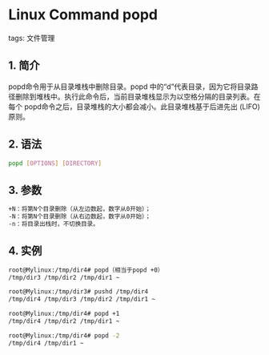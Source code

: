 #  Linux Command popd
tags: 文件管理 

## 1. 简介
popd命令用于从目录堆栈中删除目录。popd 中的“d”代表目录，因为它将目录路径删除到堆栈中。执行此命令后，当前目录堆栈显示为以空格分隔的目录列表。在每个 popd命令之后，目录堆栈的大小都会减小。此目录堆栈基于后进先出 (LIFO) 原则。
## 2. 语法

```bash
popd [OPTIONS] [DIRECTORY]
```

## 3. 参数

```bash
+N：将第N个目录删除（从左边数起，数字从0开始）；
-N：将第N个目录删除（从右边数起，数字从0开始）；
-n：将目录出栈时，不切换目录。
```

## 4. 实例

```bash
root@Mylinux:/tmp/dir4# popd（相当于popd +0）
/tmp/dir3 /tmp/dir2 /tmp/dir1 ~

root@Mylinux:/tmp/dir3# pushd /tmp/dir4
/tmp/dir4 /tmp/dir3 /tmp/dir2 /tmp/dir1 ~

root@Mylinux:/tmp/dir4# popd +1
/tmp/dir4 /tmp/dir2 /tmp/dir1 ~

root@Mylinux:/tmp/dir4# popd -2
/tmp/dir4 /tmp/dir1 ~
```

